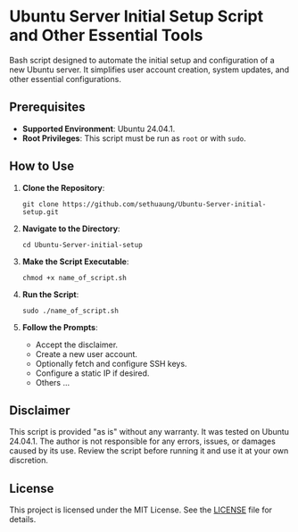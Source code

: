# Ubuntu Server Initial Setup Script and Other Essential Tools

Bash script designed to automate the initial setup and configuration of a new Ubuntu server. It simplifies user account creation, system updates, and other essential configurations.

## Prerequisites

-   **Supported Environment**: Ubuntu 24.04.1.
-   **Root Privileges**: This script must be run as  `root`  or with  `sudo`.

## How to Use

1.  **Clone the Repository**:
    ```
    git clone https://github.com/sethuaung/Ubuntu-Server-initial-setup.git
    ```
2.  **Navigate to the Directory**:
    ```
    cd Ubuntu-Server-initial-setup
    ```
3.  **Make the Script Executable**:
    ```
    chmod +x name_of_script.sh
    ```
4.  **Run the Script**:
    ```
    sudo ./name_of_script.sh
    ```
5.  **Follow the Prompts**:
    
    -   Accept the disclaimer.
    -   Create a new user account.
    -   Optionally fetch and configure SSH keys.
    -   Configure a static IP if desired.
    -   Others ...

## Disclaimer

This script is provided "as is" without any warranty. It was tested on Ubuntu 24.04.1. The author is not responsible for any errors, issues, or damages caused by its use. Review the script before running it and use it at your own discretion.

## License

This project is licensed under the MIT License. See the  [LICENSE](https://github.com/sethuaung/Ubuntu-Server-initial-setup/blob/main/LICENSE)  file for details.
